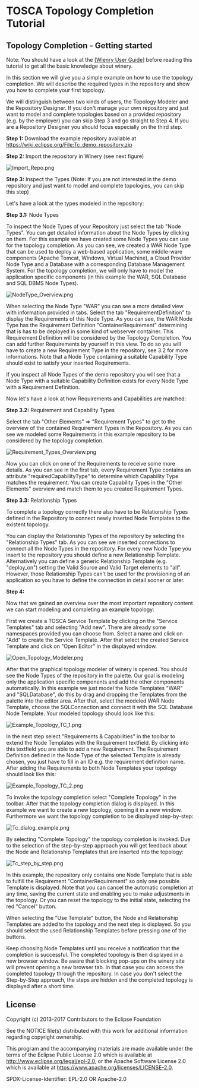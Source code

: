# TOSCA Topology Completion Tutorial

## Topology Completion - Getting started

Note: You should have a look at the [[Wienry User Guide]](http://eclipse.github.io/winery/UserGuide) before reading this tutorial to get all the basic knowledge about winery.

In this section we will give you a simple example on how to use the topology completion.
We will describe the required types in the repository and show you how to complete your first topology.

We will distinguish between two kinds of users, the Topology Modeler and the Repository Designer.
If you don't manage your own repository and just want to model and complete topologies based on a provided repository (e.g. by the employer) you can skip Step 3 and go straight to Step 4.
If you are a Repository Designer you should focus especially on the third step.

**Step 1:** Download the example repository available at https://wiki.eclipse.org/File:Tc_demo_repository.zip

**Step 2:** Import the repository in Winery (see next figure)

![Import_Repo.png](graphics/completion/tutorial/Import_Repo.png)

**Step 3:** Inspect the Types (Note: If you are not interested in the demo repository and just want to model and complete topologies, you can skip this step)

Let's have a look at the types modeled in the repository:

**Step 3.1:** Node Types

To inspect the Node Types of your Repository just select the tab "Node Types". You can get detailed information about the Node Types by clicking on them.
For this example we have created some Node Types you can use for the topology completion. As you can see, we created a WAR Node Type that can be used to deploy a web-based application, some middle-ware components (Apache Tomcat, Windows, Virtual Machine), a Cloud Provider Node Type and a Database with a corresponding Database Management System. For the topology completion, we will only have to model the application specific components (in this example the WAR, SQL Database and SQL DBMS Node Types).

![NodeType_Overview.png](graphics/completion/tutorial/NodeType_Overview.png)

When selecting the Node Type "WAR" you can see a more detailed view with information provided in tabs. Select the tab "RequirementDefinition" to display
the Requirements of this Node Type. As you can see, the WAR Node Type has the Requirement Definition "ContainerRequirement" determining that is has to be deployed in some kind of webserver container. This Requirement Definition will be considered by the Topology Completion. You can add further Requirements by yourself in this view. To do so you will have to create a new Requirement Type in the repository, see 3.2 for more informations. Note that a Node Type containing a suitable Capability Type should exist to satisfy your inserted Requirements.

If you inspect all Node Types of the demo repository you will see that a Node Type with a suitable Capability Definition exists for every Node Type with a Requirement Definition.

Now let's have a look at how Requirements and Capabilities are matched:

**Step 3.2:** Requirement and Capability Types

Select the tab "Other Elements" => "Requirement Types" to get to the overview of the contained Requirement Types in the Repository. As you can see we modeled
some Requirements in this example repository to be considered by the topology completion.

![Requirement_Types_Overview.png](graphics/completion/tutorial/Requirement_Types_Overview.png)

Now you can click on one of the Requirements to receive some more details. As you can see in the first tab, every Requirement Type contains an attribute "requiredCapabilityType" to determine which Capability Type matches the requirement. You can create Capability Types in the "Other Elements" overview and match them to you created Requirement Types.

**Step 3.3:** Relationship Types

To complete a topology correctly there also have to be Relationship Types defined in the Repository to connect newly inserted Node Templates to the
existent topology.

You can display the Relationship Types of the repository by selecting the "Relationship Types" tab. As you can see we inserted connections to connect all the Node Types in the repository. For every new Node Type you insert to the repository you should define a new Relationship Template. Alternatively you can define a generic Relationship Template (e.g. "deploy_on") setting the Valid Source and Valid Target elements to "all". However, those Relationship Types can't be used for the provisioning of an application so you have to define the connection in detail sooner or later.

**Step 4:**

Now that we gained an overview over the most important repository content we can start modeling and completing an example topology:

First we create a TOSCA Service Template by clicking on the "Service Templates" tab and selecting "Add new". There are already some namespaces provided you can choose from. Select a name and click on "Add" to create the Service Template. After that select the created Service Template and click on "Open Editor" in the
displayed window.

![Open_Topology_Modeler.png](graphics/completion/tutorial/Open_Topology_Modeler.png)

After that the graphical topology modeler of winery is opened. You should see the Node Types of the repository in the palette. Our goal is modeling only the application specific components and add the other components automatically. In this example we just model the Node Templates "WAR" and "SQLDatabase", do this by drag and dropping the Templates from the palette into the editor area. After that, select the modeled WAR Node Template, choose the SQLConnection and connect it with the SQL Database Node Template. Your modeled topology should look like this:

![Example_Topology_TC_1.png](graphics/completion/tutorial/Example_Topology_TC_1.png)

In the next step select "Requirements & Capabilities" in the toolbar to extend the Node Templates with the Requirement textfield. By clicking into this textfield
you are able to add a new Requirement. The Requirement Definition defined in the Node Type of the selected Template is already chosen, you just have to fill in an ID e.g. the requirement definition name. After adding the Requirements to both Node Templates your topology should look like this:

![Example_Topology_TC_2.png](graphics/completion/tutorial/Example_Topology_TC_2.png)

To invoke the topology completion select "Complete Topology" in the toolbar. After that the topology completion dialog is displayed. In this example we want to
create a new topology, opening it in a new window. Furthermore we want the topology completion to be displayed step-by-step:

![Tc_dialog_example.png](graphics/completion/tutorial/Tc_dialog_example.png)

By selecting "Complete Topology" the topology completion is invoked. Due to the selection of the step-by-step approach you will get feedback about the Node
and Relationship Templates that are inserted into the topology:

![Tc_step_by_step.png](graphics/completion/tutorial/Tc_step_by_step.png)

In this example, the repository only contains one Node Template that is able to fulfill the Requirement "ContainerRequirement" so only one possible Template is displayed. Note that you can cancel the automatic completion at any time, saving the current state and enabling you to make adjustments in the topology. Or you can reset the topology to the initial state, selecting the red "Cancel" button.

When selecting the "Use Template" button, the Node and Relationship Templates are added to the topology and the next step is displayed. So you should select the used Relationship Templates before pressing one of the buttons.

Keep choosing Node Templates until you receive a notification that the completion is successful. The completed topology is then displayed in a new browser window. Be aware that blocking pop-ups on the winery site will prevent opening a new browser tab. In that case you can access the completed topology through the repository. In case you don't select the Step-by-Step approach, the steps are hidden and the completed topology is displayed after a short time.

## License

Copyright (c) 2013-2017 Contributors to the Eclipse Foundation

See the NOTICE file(s) distributed with this work for additional
information regarding copyright ownership.

This program and the accompanying materials are made available under the
terms of the Eclipse Public License 2.0 which is available at
http://www.eclipse.org/legal/epl-2.0, or the Apache Software License 2.0
which is available at https://www.apache.org/licenses/LICENSE-2.0.

SPDX-License-Identifier: EPL-2.0 OR Apache-2.0
